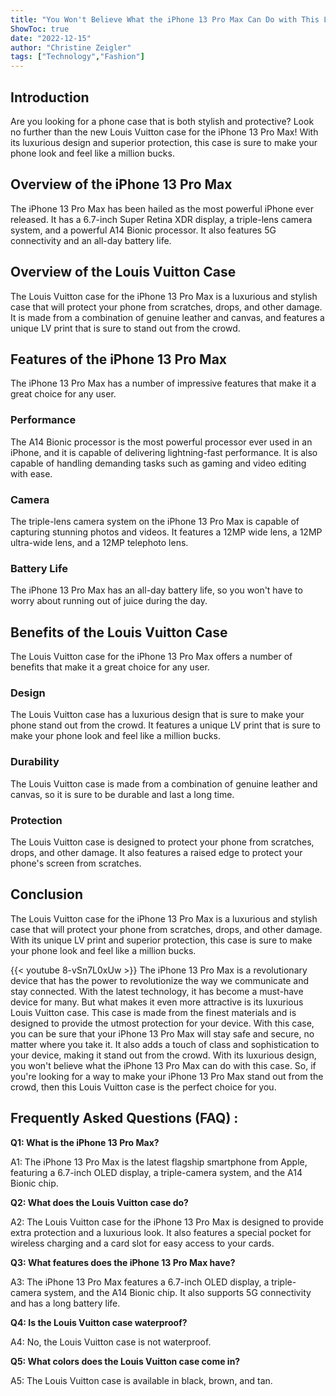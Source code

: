 ```yaml
---
title: "You Won't Believe What the iPhone 13 Pro Max Can Do with This Luxurious Louis Vuitton Case!"
ShowToc: true 
date: "2022-12-15"
author: "Christine Zeigler" 
tags: ["Technology","Fashion"]
---
```

## Introduction

Are you looking for a phone case that is both stylish and protective? Look no further than the new Louis Vuitton case for the iPhone 13 Pro Max! With its luxurious design and superior protection, this case is sure to make your phone look and feel like a million bucks. 

## Overview of the iPhone 13 Pro Max

The iPhone 13 Pro Max has been hailed as the most powerful iPhone ever released. It has a 6.7-inch Super Retina XDR display, a triple-lens camera system, and a powerful A14 Bionic processor. It also features 5G connectivity and an all-day battery life. 

## Overview of the Louis Vuitton Case

The Louis Vuitton case for the iPhone 13 Pro Max is a luxurious and stylish case that will protect your phone from scratches, drops, and other damage. It is made from a combination of genuine leather and canvas, and features a unique LV print that is sure to stand out from the crowd. 

## Features of the iPhone 13 Pro Max

The iPhone 13 Pro Max has a number of impressive features that make it a great choice for any user. 

### Performance

The A14 Bionic processor is the most powerful processor ever used in an iPhone, and it is capable of delivering lightning-fast performance. It is also capable of handling demanding tasks such as gaming and video editing with ease. 

### Camera

The triple-lens camera system on the iPhone 13 Pro Max is capable of capturing stunning photos and videos. It features a 12MP wide lens, a 12MP ultra-wide lens, and a 12MP telephoto lens. 

### Battery Life

The iPhone 13 Pro Max has an all-day battery life, so you won't have to worry about running out of juice during the day. 

## Benefits of the Louis Vuitton Case

The Louis Vuitton case for the iPhone 13 Pro Max offers a number of benefits that make it a great choice for any user. 

### Design

The Louis Vuitton case has a luxurious design that is sure to make your phone stand out from the crowd. It features a unique LV print that is sure to make your phone look and feel like a million bucks. 

### Durability

The Louis Vuitton case is made from a combination of genuine leather and canvas, so it is sure to be durable and last a long time. 

### Protection

The Louis Vuitton case is designed to protect your phone from scratches, drops, and other damage. It also features a raised edge to protect your phone's screen from scratches. 

## Conclusion

The Louis Vuitton case for the iPhone 13 Pro Max is a luxurious and stylish case that will protect your phone from scratches, drops, and other damage. With its unique LV print and superior protection, this case is sure to make your phone look and feel like a million bucks.

{{< youtube 8-vSn7L0xUw >}} 
The iPhone 13 Pro Max is a revolutionary device that has the power to revolutionize the way we communicate and stay connected. With the latest technology, it has become a must-have device for many. But what makes it even more attractive is its luxurious Louis Vuitton case. This case is made from the finest materials and is designed to provide the utmost protection for your device. With this case, you can be sure that your iPhone 13 Pro Max will stay safe and secure, no matter where you take it. It also adds a touch of class and sophistication to your device, making it stand out from the crowd. With its luxurious design, you won't believe what the iPhone 13 Pro Max can do with this case. So, if you're looking for a way to make your iPhone 13 Pro Max stand out from the crowd, then this Louis Vuitton case is the perfect choice for you.

## Frequently Asked Questions (FAQ) :
**Q1: What is the iPhone 13 Pro Max?**

A1: The iPhone 13 Pro Max is the latest flagship smartphone from Apple, featuring a 6.7-inch OLED display, a triple-camera system, and the A14 Bionic chip.

**Q2: What does the Louis Vuitton case do?**

A2: The Louis Vuitton case for the iPhone 13 Pro Max is designed to provide extra protection and a luxurious look. It also features a special pocket for wireless charging and a card slot for easy access to your cards.

**Q3: What features does the iPhone 13 Pro Max have?**

A3: The iPhone 13 Pro Max features a 6.7-inch OLED display, a triple-camera system, and the A14 Bionic chip. It also supports 5G connectivity and has a long battery life.

**Q4: Is the Louis Vuitton case waterproof?**

A4: No, the Louis Vuitton case is not waterproof.

**Q5: What colors does the Louis Vuitton case come in?**

A5: The Louis Vuitton case is available in black, brown, and tan.


